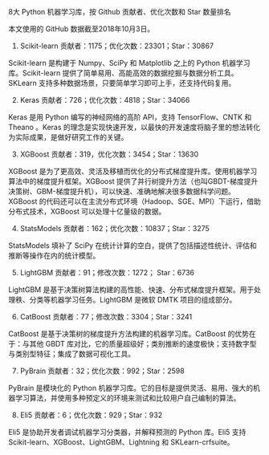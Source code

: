 8大 Python 机器学习库，按 Github 贡献者、优化次数和 Star 数量排名

本文使用的 GitHub 数据截至2018年10月3日。

1. Scikit-learn 贡献者：1175；优化次数：23301；Star：30867

Scikit-learn 是构建于 Numpy、SciPy 和 Matplotlib 之上的 Python 机器学习库。Scikit-learn 提供了简单易用、高能高效的数据挖掘与数据分析工具。SKLearn 支持多种数据场景，只要简单学习即可上手，还支持代码复用。

2. Keras 贡献者：726；优化次数：4818；Star：34066

Keras 是用 Python 编写的神经网络的高阶 API，支持 TensorFlow、CNTK 和 Theano 。Keras 的理念是实现快速开发，以最快的开发速度将脑子里的想法转化为实际成果，是做好研究工作的关键。

3. XGBoost 贡献者：319，优化次数：3454；Star：13630

XGBoost 是为了更高效、灵活及移植而优化的分布式梯度提升库。使用机器学习算法中的梯度提升框架。XGBoost 提供了并行树提升方法（也叫GBDT-梯度提升决策树、GBM-梯度提升机），可以快速、准确地解决很多数据科学问题。XGBoost 的代码还可以在主流分布式环境（Hadoop、SGE、MPI）下运行，借助分布式技术，XGBoost 可以处理十亿量级的数据。

4. StatsModels 贡献者：162；优化次数：10837；Star：3275

StatsModels 填补了 SciPy 在统计计算的空白，提供了包括描述性统计、评估和推断等操作在内的统计模型。

5. LightGBM 贡献者：91；修改次数：1272； Star：6736

LightGBM 是基于决策树算法构建的高性能、快速、分布式梯度提升框架。用于处理秩、分类等机器学习任务。LightGBM 是微软 DMTK 项目的组成部分。

6. CatBoost 贡献者：77；修改次数：3304；Star：3241

CatBoost 是基于决策树的梯度提升方法构建的机器学习库。CatBoost 的优势在于：与其他 GBDT 库对比，它的质量超级好；类别推断的速度极快；支持数字型与类别型特征；集成了数据可视化工具。

7. PyBrain 贡献者：32；优化次数：992；Star：2598

PyBrain 是模块化的 Python 机器学习库。它的目标是提供灵活、易用、强大的机器学习算法，并使用多种预定义的环境来测试和比较用户自己编制的算法。

8. Eli5 贡献者：6；优化次数：929；Star：932

Eli5 是协助开发者调试机器学习分类器，并解释预测的 Python 库。Eli5 支持 Scikit-learn、XGBoost、LightGBM、Lightning 和 SKLearn-crfsuite。
